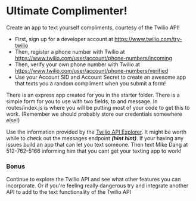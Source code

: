 # Ultimate Complimenter!

Create an app to text yourself compliments, courtesy of the Twilio API!

- First, sign up for a developer account at https://www.twilio.com/try-twilio
- Then, register a phone number with Twilio at https://www.twilio.com/user/account/phone-numbers/incoming
- Then, verify your own phone number with Twilio at https://www.twilio.com/user/account/phone-numbers/verified
- Use your Account SID and Account Secret to create an awesome app that texts you a random compliment when you submit a form!

There is an express app created for you in the starter folder.  There is a simple form for you to use with two fields, to and message.  In routes/index.js is where you will be putting most of your code to get this to work. (Remember we should probably store our credentials somewhere else!)  

Use the information provided by the [Twilio API Explorer](https://www.twilio.com/user/account/phone-numbers/dev-tools/api-explorer/incoming-create).  It might be worth while to check out the messages endpoint ***(hint hint)***.  If your having any issues build an app that can let you text someone.  Then text Mike Dang at 512-762-5166 informing him that you cant get your texting app to work!

### Bonus

Continue to explore the Twilio API and see what other features you can incorporate.  Or if you're feeling really dangerous try and integrate another API to add to the text functionality of the Twilio API

